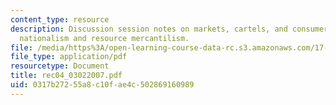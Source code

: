 ```yaml
---
content_type: resource
description: Discussion session notes on markets, cartels, and consumers - resource
  nationalism and resource mercantilism.
file: /media/https%3A/open-learning-course-data-rc.s3.amazonaws.com/17-906-reading-seminar-in-social-science-the-geopolitics-and-geoeconomics-of-global-energy-spring-2007/0317b27255a8c10fae4c502869160989_rec04_03022007.pdf
file_type: application/pdf
resourcetype: Document
title: rec04_03022007.pdf
uid: 0317b272-55a8-c10f-ae4c-502869160989
---
```

